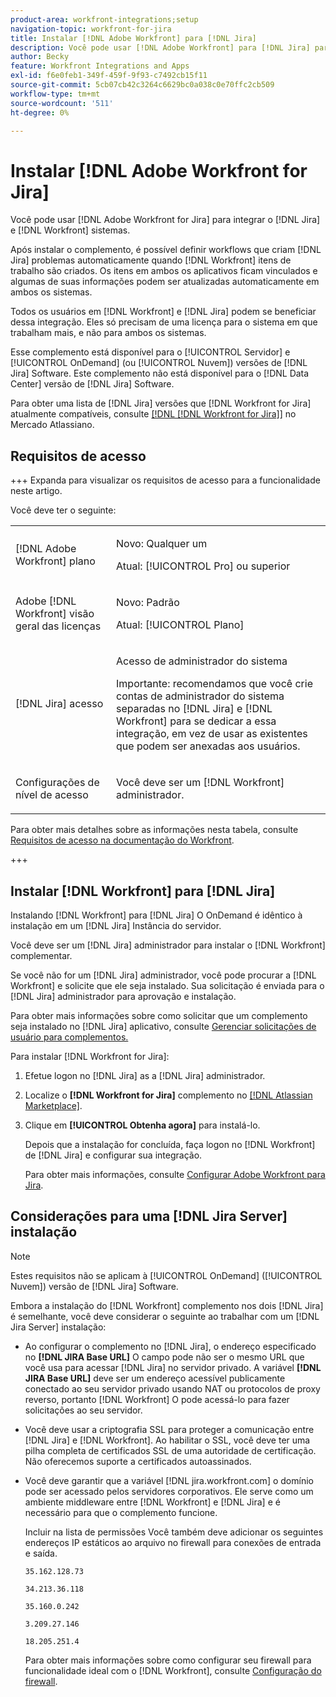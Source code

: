 ```yaml
---
product-area: workfront-integrations;setup
navigation-topic: workfront-for-jira
title: Instalar [!DNL Adobe Workfront] para [!DNL Jira]
description: Você pode usar [!DNL Adobe Workfront] para [!DNL Jira] para integrar o [!DNL Jira] e [!DNL Workfront] sistemas.
author: Becky
feature: Workfront Integrations and Apps
exl-id: f6e0feb1-349f-459f-9f93-c7492cb15f11
source-git-commit: 5cb07cb42c3264c6629bc0a038c0e70ffc2cb509
workflow-type: tm+mt
source-wordcount: '511'
ht-degree: 0%

---
```


# Instalar [!DNL Adobe Workfront for Jira]

Você pode usar [!DNL Adobe Workfront for Jira] para integrar o [!DNL Jira] e [!DNL Workfront] sistemas.

Após instalar o complemento, é possível definir workflows que criam [!DNL Jira] problemas automaticamente quando [!DNL Workfront] itens de trabalho são criados. Os itens em ambos os aplicativos ficam vinculados e algumas de suas informações podem ser atualizadas automaticamente em ambos os sistemas.

Todos os usuários em [!DNL Workfront] e [!DNL Jira] podem se beneficiar dessa integração. Eles só precisam de uma licença para o sistema em que trabalham mais, e não para ambos os sistemas.

Esse complemento está disponível para o [!UICONTROL Servidor] e [!UICONTROL OnDemand] (ou [!UICONTROL Nuvem]) versões de [!DNL Jira] Software. Este complemento não está disponível para o [!DNL Data Center] versão de [!DNL Jira] Software.

Para obter uma lista de [!DNL Jira] versões que [!DNL Workfront for Jira] atualmente compatíveis, consulte [[!DNL [!DNL Workfront for Jira]]](https://marketplace.atlassian.com/apps/1218653/workfront-for-jira?hosting=cloud&amp;tab=overview) no Mercado Atlassiano.

## Requisitos de acesso

+++ Expanda para visualizar os requisitos de acesso para a funcionalidade neste artigo.

Você deve ter o seguinte:

<table style="table-layout:auto"> 
 <col> 
 <col> 
 <tbody> 
  <tr> 
   <td role="rowheader">[!DNL Adobe Workfront] plano</td> 
   <td> 
   <p>Novo: Qualquer um</p>
   <p>Atual: [!UICONTROL Pro] ou superior</p> </td> 
  </tr> 
  <tr> 
   <td role="rowheader">Adobe [!DNL Workfront] visão geral das licenças</td> 
   <td> 
   <p>Novo: Padrão</p>
   <p>Atual: [!UICONTROL Plano]</p></td> 
  </tr> 
  <tr> 
   <td role="rowheader">[!DNL Jira] acesso</td> 
   <td> <p>Acesso de administrador do sistema</p> <p>Importante: recomendamos que você crie contas de administrador do sistema separadas no [!DNL Jira] e [!DNL Workfront] para se dedicar a essa integração, em vez de usar as existentes que podem ser anexadas aos usuários.</p> </td> 
  </tr> 
  <tr> 
   <td role="rowheader">Configurações de nível de acesso</td> 
   <td><p>Você deve ser um [!DNL Workfront] administrador.</p></td> 
  </tr> 
 </tbody> 
</table>

Para obter mais detalhes sobre as informações nesta tabela, consulte [Requisitos de acesso na documentação do Workfront](/help/quicksilver/administration-and-setup/add-users/access-levels-and-object-permissions/access-level-requirements-in-documentation.md).

+++

## Instalar [!DNL Workfront] para [!DNL Jira]

Instalando [!DNL Workfront] para [!DNL Jira] O OnDemand é idêntico à instalação em um [!DNL Jira] Instância do servidor.

Você deve ser um [!DNL Jira] administrador para instalar o [!DNL Workfront] complementar.

Se você não for um [!DNL Jira] administrador, você pode procurar a [!DNL Workfront] e solicite que ele seja instalado. Sua solicitação é enviada para o [!DNL Jira] administrador para aprovação e instalação.

Para obter mais informações sobre como solicitar que um complemento seja instalado no [!DNL Jira] aplicativo, consulte [Gerenciar solicitações de usuário para complementos.](https://confluence.atlassian.com/upm/managing-user-requests-for-add-ons-781394968.html)

Para instalar [!DNL Workfront for Jira]:

1. Efetue logon no [!DNL Jira] as a [!DNL Jira] administrador.
1. Localize o **[!DNL Workfront for Jira]** complemento no [[!DNL Atlassian Marketplace]](https://marketplace.atlassian.com/apps/1218653/workfront-for-jira?hosting=cloud&amp;tab=overview).

1. Clique em **[!UICONTROL Obtenha agora]** para instalá-lo.

   Depois que a instalação for concluída, faça logon no [!DNL Workfront] de [!DNL Jira] e configurar sua integração.

   Para obter mais informações, consulte [Configurar Adobe Workfront para Jira](../../workfront-integrations-and-apps/use-workfront-with-jira/configure-workfront-for-jira.md).

## Considerações para uma [!DNL Jira Server] instalação

>[!NOTE]
>
>Estes requisitos não se aplicam à [!UICONTROL OnDemand] ([!UICONTROL Nuvem]) versão de [!DNL Jira] Software.

Embora a instalação do [!DNL Workfront] complemento nos dois [!DNL Jira] é semelhante, você deve considerar o seguinte ao trabalhar com um [!DNL Jira Server] instalação:

* Ao configurar o complemento no [!DNL Jira], o endereço especificado no **[!DNL JIRA Base URL]** O campo pode não ser o mesmo URL que você usa para acessar [!DNL Jira] no servidor privado. A variável **[!DNL JIRA Base URL]** deve ser um endereço acessível publicamente conectado ao seu servidor privado usando NAT ou protocolos de proxy reverso, portanto [!DNL Workfront] O pode acessá-lo para fazer solicitações ao seu servidor.

* Você deve usar a criptografia SSL para proteger a comunicação entre [!DNL Jira] e [!DNL Workfront]. Ao habilitar o SSL, você deve ter uma pilha completa de certificados SSL de uma autoridade de certificação. Não oferecemos suporte a certificados autoassinados.
* Você deve garantir que a variável [!DNL jira.workfront.com] o domínio pode ser acessado pelos servidores corporativos. Ele serve como um ambiente middleware entre [!DNL Workfront] e [!DNL Jira] e é necessário para que o complemento funcione.

  Incluir na lista de permissões Você também deve adicionar os seguintes endereços IP estáticos ao arquivo no firewall para conexões de entrada e saída.

  `35.162.128.73`

  `34.213.36.118`

  `35.160.0.242`

  `3.209.27.146`

  `18.205.251.4`

  Para obter mais informações sobre como configurar seu firewall para funcionalidade ideal com o [!DNL Workfront], consulte [Configuração do firewall](../../administration-and-setup/get-started-wf-administration/configure-your-firewall.md).
